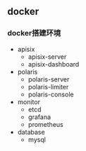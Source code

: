 ## docker
### docker搭建环境
* apisix
  * apisix-server
  * apisix-dashboard
* polaris
  * polaris-server
  * polaris-limiter
  * polaris-console
* monitor
  * etcd
  * grafana
  * prometheus
* database
  * mysql